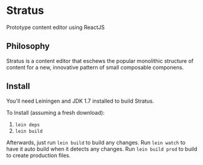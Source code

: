 Stratus
=======

Prototype content editor using ReactJS

Philosophy
-------

Stratus is a content editor that eschews the popular monolithic
structure of content for a new, innovative pattern of small composable componens.

Install
-------

You'll need Leiningen and JDK 1.7 installed to build Stratus.

To Install (assuming a fresh download):

1. `lein deps`
2. `lein build`

Afterwards, just run `lein build` to build any changes. Run `lein
watch` to have it auto build when it detects any changes. Run `lein
build prod` to build to create production files.
